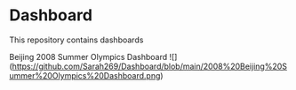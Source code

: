 # Dashboard
This repository contains dashboards

Beijing 2008 Summer Olympics Dashboard
![] (https://github.com/Sarah269/Dashboard/blob/main/2008%20Beijing%20Summer%20Olympics%20Dashboard.png)


